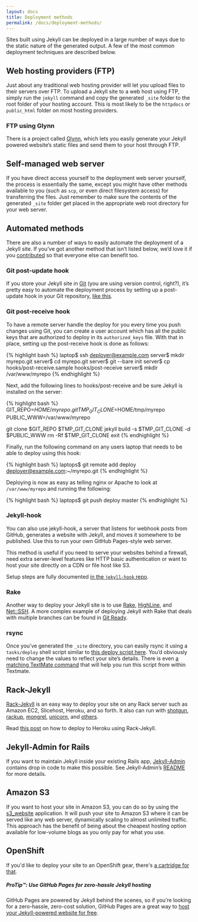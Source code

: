 ```yaml
---
layout: docs
title: Deployment methods
permalink: /docs/deployment-methods/
---
```


Sites built using Jekyll can be deployed in a large number of ways due to
the static nature of the generated output. A few of the most common
deployment techniques are described below.

## Web hosting providers (FTP)

Just about any traditional web hosting provider will let you upload files to
their servers over FTP. To upload a Jekyll site to a web host using FTP, simply
 run the `jekyll` command and copy the generated `_site` folder to the root
  folder of your hosting account. This is most likely to be the `httpdocs` or
   `public_html` folder on most hosting providers.

### FTP using Glynn

There is a project called [Glynn](https://github.com/dmathieu/glynn), which
lets you easily generate your Jekyll powered website’s static files and
send them to your host through FTP.

## Self-managed web server

If you have direct access yourself to the deployment web server
yourself, the process is essentially the same, except you might have other
 methods available to you (such as `scp`, or even direct filesystem access) for
  transferring the files. Just remember to make sure the contents of the
   generated `_site` folder get placed in the appropriate web root directory
   for your web server.

## Automated methods

There are also a number of ways to easily automate the deployment of a Jekyll
 site. If you’ve got another method that isn’t listed below, we’d love it if
 you [contributed](../contributing/) so that everyone else can benefit too.

### Git post-update hook

If you store your Jekyll site in [Git](http://git-scm.com/) (you are using 
version control, right?), it’s pretty easy to automate the
deployment process by setting up a post-update hook in your Git
repository, [like
this](http://web.archive.org/web/20091223025644/http://www.taknado.com/en/2009/03/26/deploying-a-jekyll-generated-site/).

### Git post-receive hook

To have a remote server handle the deploy for you every time you push changes 
using Git, you can create a user account which has all the public keys that are
 authorized to deploy in its `authorized_keys` file. With that in
 place, setting up the post-receive hook is done as follows:

{% highlight bash %}
laptop$ ssh deployer@example.com
server$ mkdir myrepo.git
server$ cd myrepo.git
server$ git --bare init
server$ cp hooks/post-receive.sample hooks/post-receive
server$ mkdir /var/www/myrepo
{% endhighlight %}

Next, add the following lines to hooks/post-receive and be sure Jekyll is
installed on the server:

{% highlight bash %}
GIT_REPO=$HOME/myrepo.git
TMP_GIT_CLONE=$HOME/tmp/myrepo
PUBLIC_WWW=/var/www/myrepo

git clone $GIT_REPO $TMP_GIT_CLONE
jekyll build -s $TMP_GIT_CLONE -d $PUBLIC_WWW
rm -Rf $TMP_GIT_CLONE
exit
{% endhighlight %}

Finally, run the following command on any users laptop that needs to be able to
deploy using this hook:

{% highlight bash %}
laptops$ git remote add deploy deployer@example.com:~/myrepo.git
{% endhighlight %}

Deploying is now as easy as telling nginx or Apache to look at
`/var/www/myrepo` and running the following:

{% highlight bash %}
laptops$ git push deploy master
{% endhighlight %}

### Jekyll-hook

You can also use jekyll-hook, a server that listens for webhook posts from
GitHub, generates a website with Jekyll, and moves it somewhere to be
published. Use this to run your own GitHub Pages-style web server.

This method is useful if you need to serve your websites behind a firewall,
need extra server-level features like HTTP basic authentication or want to
host your site directly on a CDN or file host like S3.

Setup steps are fully documented
[in the `jekyll-hook` repo](https://github.com/developmentseed/jekyll-hook).

### Rake

Another way to deploy your Jekyll site is to
use
 [Rake](https://github.com/jimweirich/rake),
  [HighLine](https://github.com/JEG2/highline), and
[Net::SSH](https://github.com/net-ssh/net-ssh). A more complex example of
 deploying Jekyll with Rake that deals with multiple branches can be
 found in [Git Ready](https://github.com/gitready/gitready/blob/cdfbc4ec5321ff8d18c3ce936e9c749dbbc4f190/Rakefile).

### rsync

Once you’ve generated the `_site` directory, you can easily rsync it
using a `tasks/deploy` shell script similar
to [this deploy script here](https://github.com/henrik/henrik.nyh.se/blob/master/script/deploy). You’d obviously need to change the values to reflect your site’s details.
There is even [a matching TextMate command](http://gist.github.com/214959)
that will help you run this script from within Textmate.


## Rack-Jekyll

[Rack-Jekyll](https://github.com/adaoraul/rack-jekyll/) is an easy way to deploy your site on any Rack server such as Amazon EC2, Slicehost, Heroku, and so forth. It also can run with [shotgun](https://github.com/rtomayko/shotgun/), [rackup](https://github.com/rack/rack), [mongrel](https://github.com/mongrel/mongrel), [unicorn](https://github.com/defunkt/unicorn/), and [others](https://github.com/adaoraul/rack-jekyll#readme).

Read [this post](http://blog.crowdint.com/2010/08/02/instant-blog-using-jekyll-and-heroku.html) on how to deploy to Heroku using Rack-Jekyll.

## Jekyll-Admin for Rails

If you want to maintain Jekyll inside your existing Rails app, [Jekyll-Admin](https://github.com/zkarpinski/Jekyll-Admin) contains drop in code to make this possible. See Jekyll-Admin’s [README](https://github.com/zkarpinski/Jekyll-Admin/blob/master/README) for more details.

## Amazon S3

If you want to host your site in Amazon S3, you can do so by
using the [s3_website](https://github.com/laurilehmijoki/s3_website)
application. It will push your site to Amazon S3 where it can be served like
any web server,
dynamically scaling to almost unlimited traffic. This approach has the
benefit of being about the cheapest hosting option available for
low-volume blogs as you only pay for what you use.

## OpenShift

If you'd like to deploy your site to an OpenShift gear, there's [a cartridge
for that](https://github.com/openshift-cartridges/openshift-jekyll-cartridge).

<div class="note">
  <h5>ProTip™: Use GitHub Pages for zero-hassle Jekyll hosting</h5>
  <p>GitHub Pages are powered by Jekyll behind the scenes, so if you’re
  looking for a zero-hassle, zero-cost solution, GitHub Pages are a great way
  to <a href="../github-pages/">host your Jekyll-powered website for
   free</a>.</p>
</div>
